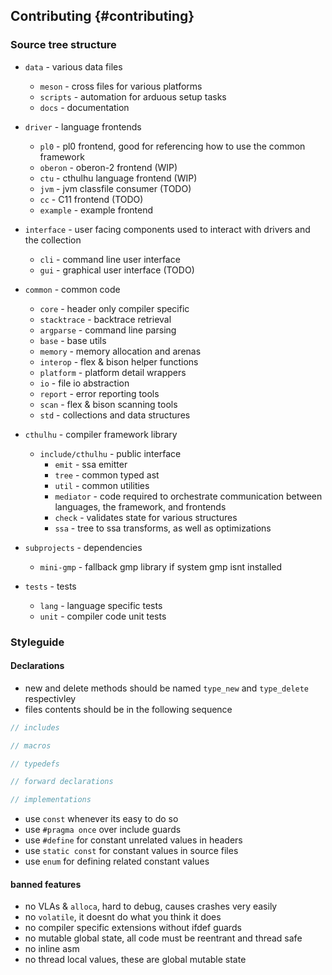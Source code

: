 ## Contributing {#contributing}

### Source tree structure

* `data` - various data files
  * `meson` - cross files for various platforms
  * `scripts` - automation for arduous setup tasks
  * `docs` - documentation

* `driver` - language frontends
  * `pl0` - pl0 frontend, good for referencing how to use the common framework
  * `oberon` - oberon-2 frontend (WIP)
  * `ctu` - cthulhu language frontend (WIP)
  * `jvm` - jvm classfile consumer (TODO)
  * `cc` - C11 frontend (TODO)
  * `example` - example frontend

* `interface` - user facing components used to interact with drivers and the collection
  * `cli` - command line user interface
  * `gui` - graphical user interface (TODO)

* `common` - common code
  * `core` - header only compiler specific
  * `stacktrace` - backtrace retrieval
  * `argparse` - command line parsing
  * `base` - base utils
  * `memory` - memory allocation and arenas
  * `interop` - flex & bison helper functions
  * `platform` - platform detail wrappers
  * `io` - file io abstraction
  * `report` - error reporting tools
  * `scan` - flex & bison scanning tools
  * `std` - collections and data structures

* `cthulhu` - compiler framework library
  * `include/cthulhu` - public interface
    * `emit` - ssa emitter
    * `tree` - common typed ast
    * `util` - common utilities
    * `mediator` - code required to orchestrate communication between languages, the framework, and frontends
    * `check` - validates state for various structures
    * `ssa` - tree to ssa transforms, as well as optimizations

* `subprojects` - dependencies
  * `mini-gmp` - fallback gmp library if system gmp isnt installed

* `tests` - tests
  * `lang` - language specific tests
  * `unit` - compiler code unit tests

### Styleguide

#### Declarations
* new and delete methods should be named `type_new` and `type_delete` respectivley
* files contents should be in the following sequence

```c
// includes

// macros

// typedefs

// forward declarations

// implementations
```

* use `const` whenever its easy to do so
* use `#pragma once` over include guards
* use `#define` for constant unrelated values in headers
* use `static const` for constant values in source files
* use `enum` for defining related constant values

#### banned features
* no VLAs & `alloca`, hard to debug, causes crashes very easily
* no `volatile`, it doesnt do what you think it does
* no compiler specific extensions without ifdef guards
* no mutable global state, all code must be reentrant and thread safe
* no inline asm
* no thread local values, these are global mutable state
